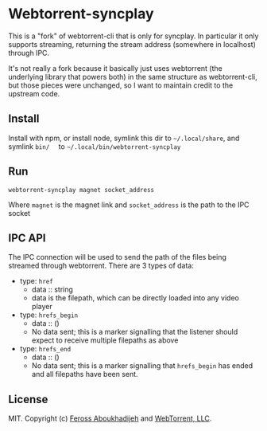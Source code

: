 # Webtorrent-syncplay

This is a "fork" of webtorrent-cli that is only for syncplay. In particular it only supports streaming, returning the stream address (somewhere in localhost) through IPC.

It's not really a fork because it basically just uses webtorrent (the underlying library that powers both) in the same structure as webtorrent-cli, but those pieces were unchanged, so I want to maintain credit to the upstream code.

## Install

Install with npm, or install node, symlink this dir to `~/.local/share`, and symlink `bin/  ` to `~/.local/bin/webtorrent-syncplay`

## Run

`webtorrent-syncplay magnet socket_address`

Where `magnet` is the magnet link and `socket_address` is the path to the IPC socket

## IPC API

The IPC connection will be used to send the path of the files being streamed through webtorrent. There are 3 types of data:

- type: `href`
    - data :: string
    - data is the filepath, which can be directly loaded into any video player
- type: `hrefs_begin`
    - data :: ()
    - No data sent; this is a marker signalling that the listener should expect to receive multiple filepaths as above
- type: `hrefs_end`
    - data :: ()
    - No data sent; this is a marker signalling that `hrefs_begin` has ended and all filepaths have been sent.

## License

MIT. Copyright (c) [Feross Aboukhadijeh](https://feross.org) and [WebTorrent, LLC](https://webtorrent.io).

